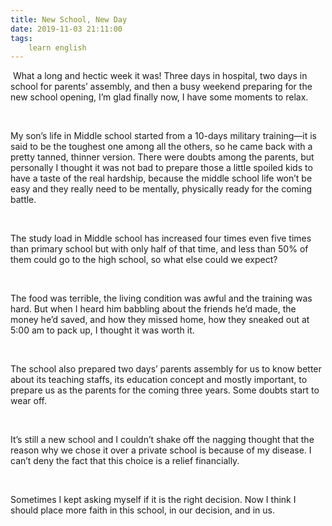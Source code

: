 ```yaml
---
title: New School, New Day
date: 2019-11-03 21:11:00
tags:
    learn english
---
```

 What a long and hectic week it was! Three
days in hospital, two days in school for parents’ assembly, and then a busy weekend
preparing for the new school opening, I’m glad finally now, I have some moments
to relax.

 

My son’s life in Middle school started from
a 10-days military training—it is said to be the toughest one among all the others,
so he came back with a pretty tanned, thinner version. There were doubts among
the parents, but personally I thought it was not bad to prepare those a little
spoiled kids to have a taste of the real hardship, because the middle school
life won’t be easy and they really need to be mentally, physically ready for
the coming battle. 

 

The study load in Middle school has
increased four times even five times than primary school but with only half of
that time, and less than 50% of them could go to the high school, so what else
could we expect? 

 

The food was terrible, the living condition
was awful and the training was hard. But when I heard him babbling about the
friends he’d made, the money he’d saved, and how they missed home, how they sneaked
out at 5:00 am to pack up, I thought it was worth it. 

 

The school also prepared two days’ parents
assembly for us to know better about its teaching staffs, its education concept
and mostly important, to prepare us as the parents for the coming three years. Some
doubts start to wear off. 

 

It’s still a new school and I couldn’t
shake off the nagging thought that the reason why we chose it over a private
school is because of my disease. I can’t deny the fact that this choice is a
relief financially. 

 

Sometimes I kept asking myself if it is the
right decision. Now I think I should place more faith in this school, in our
decision, and in us. 

 